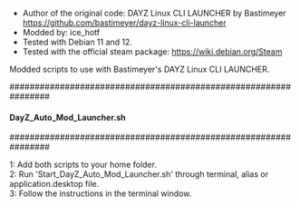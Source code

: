 - Author of the original code: DAYZ Linux CLI LAUNCHER by Bastimeyer https://github.com/bastimeyer/dayz-linux-cli-launcher
- Modded by: ice_hotf
- Tested with Debian 11 and 12.
- Tested with the official steam package: https://wiki.debian.org/Steam

Modded scripts to use with Bastimeyer's DAYZ Linux CLI LAUNCHER.


################################################################
####               DayZ_Auto_Mod_Launcher.sh                ####
################################################################

  </td>
  <td>
    <p>1: Add both scripts to your home folder.<br />   
    2: Run 'Start_DayZ_Auto_Mod_Launcher.sh' through terminal, alias or application.desktop file.<br /> 
    3: Follow the instructions in the terminal window.</p>
  </td>
</tr>
